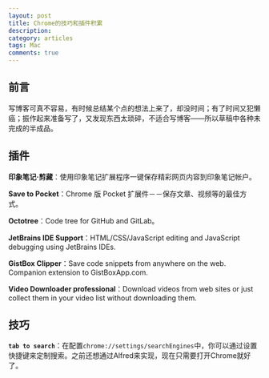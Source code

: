 ```yaml
---
layout: post
title: Chrome的技巧和插件积累
description: 
category: articles
tags: Mac
comments: true
---
```


## 前言

写博客可真不容易，有时候总结某个点的想法上来了，却没时间；有了时间又犯懒癌；振作起来准备写了，又发现东西太琐碎，不适合写博客——所以草稿中各种未完成的半成品。

## 插件

**印象笔记·剪藏**：使用印象笔记扩展程序一键保存精彩网页内容到印象笔记帐户。

**Save to Pocket**：Chrome 版 Pocket 扩展件－－保存文章、视频等的最佳方式。

**Octotree**：Code tree for GitHub and GitLab。

**JetBrains IDE Support**：HTML/CSS/JavaScript editing and JavaScript debugging using JetBrains IDEs.

**GistBox Clipper**：Save code snippets from anywhere on the web. Companion extension to GistBoxApp.com.

**Video Downloader professional**：Download videos from web sites or just collect them in your video list without downloading them.


## 技巧

**`tab to search`**：在配置`chrome://settings/searchEngines`中，你可以通过设置快捷键来定制搜索。之前还想通过Alfred来实现，现在只需要打开Chrome就好了。

